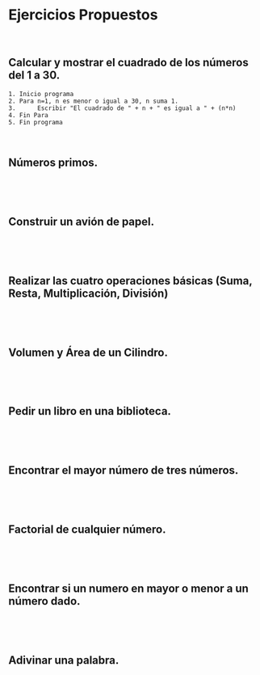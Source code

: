 # Ejercicios Propuestos

<br>

## Calcular y mostrar el cuadrado de los números del 1 a 30.

```
1. Inicio programa
2. Para n=1, n es menor o igual a 30, n suma 1.
3.      Escribir "El cuadrado de " + n + " es igual a " + (n*n)
4. Fin Para
5. Fin programa
```

<br>

## Números primos.

```


```

<br>

## Construir un avión de papel.

```


```

<br>

## Realizar las cuatro operaciones básicas (Suma, Resta, Multiplicación, División)

```


```

<br>

## Volumen y Área de un Cilindro.

```


```

<br>

## Pedir un libro en una biblioteca.

```


```

<br>

## Encontrar el mayor número de tres números.

```


```

<br>

## Factorial de cualquier número.

```


```

<br>

## Encontrar si un numero en mayor o menor a un número dado.

```


```

<br>

## Adivinar una palabra.

```


```
